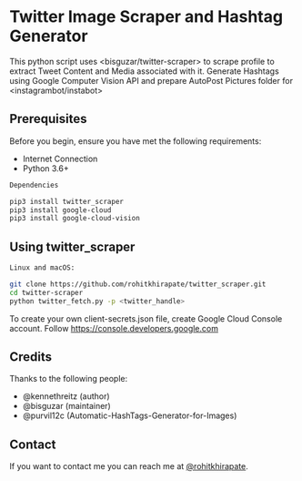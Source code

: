 # Twitter Image Scraper and Hashtag Generator

This python script uses <bisguzar/twitter-scraper> to scrape profile to extract Tweet Content and Media associated with it. Generate Hashtags using Google Computer Vision API and prepare AutoPost Pictures folder for <instagrambot/instabot>


## Prerequisites

Before you begin, ensure you have met the following requirements:

* Internet Connection
* Python 3.6+

```bash
Dependencies

pip3 install twitter_scraper
pip3 install google-cloud
pip3 install google-cloud-vision

```
## Using twitter_scraper

```bash
Linux and macOS:

git clone https://github.com/rohitkhirapate/twitter_scraper.git
cd twitter-scraper
python twitter_fetch.py -p <twitter_handle>
```
To create your own client-secrets.json file, create Google Cloud Console account. Follow https://console.developers.google.com

## Credits

Thanks to the following people:

* @kennethreitz (author)
* @bisguzar (maintainer)
* @purvil12c (Automatic-HashTags-Generator-for-Images)


## Contact
If you want to contact me you can reach me at [@rohitkhirapate](https://twitter.com/rohitkhirapate).
